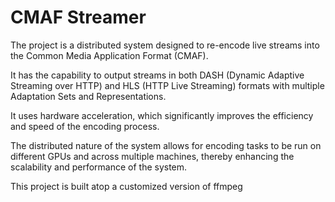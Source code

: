 # CMAF Streamer

The project is a distributed system designed to re-encode live streams into the Common Media Application Format (CMAF). 

It has the capability to output streams in both DASH (Dynamic Adaptive Streaming over HTTP) and HLS (HTTP Live Streaming) formats with multiple Adaptation Sets and Representations. 

It uses hardware acceleration, which significantly improves the efficiency and speed of the encoding process. 

The distributed nature of the system allows for encoding tasks to be run on different GPUs and across multiple machines, thereby enhancing the scalability and performance of the system.

This project is built atop a customized version of ffmpeg
